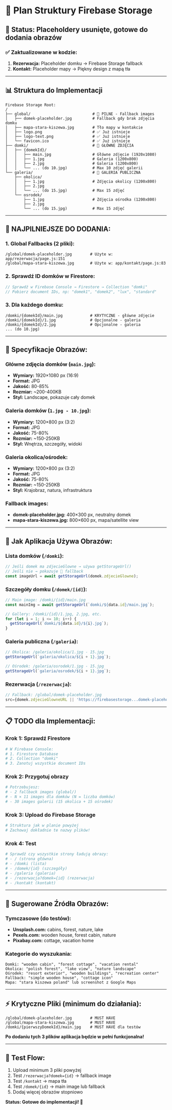 # 📁 Plan Struktury Firebase Storage

## 🎯 Status: Placeholdery usunięte, gotowe do dodania obrazów

### ✅ Zaktualizowane w kodzie:
1. **Rezerwacja:** Placeholder domku → Firebase Storage fallback
2. **Kontakt:** Placeholder mapy → Piękny design z mapą tła

---

## 📊 Struktura do Implementacji

```
Firebase Storage Root:
/
├── global/                           # 🔴 PILNE - Fallback images
│   ├── domek-placeholder.jpg         # Fallback gdy brak zdjęcia domku
│   ├── mapa-stara-kiszewa.jpg        # Tło mapy w kontakcie
│   ├── logo.png                      # ✅ Już istnieje
│   ├── logo-text.png                 # ✅ Już istnieje
│   └── favicon.ico                   # ✅ Już istnieje
├── domki/                            # 🔴 GŁÓWNE ZDJĘCIA
│   ├── {domekId}/
│   │   ├── main.jpg                  # Główne zdjęcie (1920x1080)
│   │   ├── 1.jpg                     # Galeria (1200x800)
│   │   ├── 2.jpg                     # Galeria (1200x800)
│   │   └── ... (do 10.jpg)           # Max 10 zdjęć galerii
└── galeria/                          # 🔴 GALERIA PUBLICZNA
    ├── okolica/
    │   ├── 1.jpg                     # Zdjęcia okolicy (1200x800)
    │   ├── 2.jpg
    │   └── ... (do 15.jpg)           # Max 15 zdjęć
    └── osrodek/
        ├── 1.jpg                     # Zdjęcia ośrodka (1200x800)
        ├── 2.jpg
        └── ... (do 15.jpg)           # Max 15 zdjęć
```

---

## 🚨 NAJPILNIEJSZE DO DODANIA:

### 1. **Global Fallbacks** (2 pliki):
```
/global/domek-placeholder.jpg        # Użyte w: app/rezerwacja/page.js:151
/global/mapa-stara-kiszewa.jpg       # Użyte w: app/kontakt/page.js:83
```

### 2. **Sprawdź ID domków w Firestore:**
```javascript
// Sprawdź w Firebase Console → Firestore → Collection "domki"
// Pobierz document IDs, np: "domek1", "domek2", "lux", "standard"
```

### 3. **Dla każdego domku:**
```
/domki/{domekId}/main.jpg            # KRYTYCZNE - główne zdjęcie
/domki/{domekId}/1.jpg               # Opcjonalne - galeria
/domki/{domekId}/2.jpg               # Opcjonalne - galeria
... (do 10.jpg)
```

---

## 📐 Specyfikacje Obrazów:

### **Główne zdjęcia domków** (`main.jpg`):
- **Wymiary:** 1920×1080 px (16:9)
- **Format:** JPG
- **Jakość:** 80-85%
- **Rozmiar:** ~200-400KB
- **Styl:** Landscape, pokazuje cały domek

### **Galeria domków** (`1.jpg - 10.jpg`):
- **Wymiary:** 1200×800 px (3:2)
- **Format:** JPG
- **Jakość:** 75-80%
- **Rozmiar:** ~150-250KB
- **Styl:** Wnętrza, szczegóły, widoki

### **Galeria okolica/ośrodek**:
- **Wymiary:** 1200×800 px (3:2)
- **Format:** JPG
- **Jakość:** 75-80%
- **Rozmiar:** ~150-250KB
- **Styl:** Krajobraz, natura, infrastruktura

### **Fallback images**:
- **domek-placeholder.jpg:** 400×300 px, neutralny domek
- **mapa-stara-kiszewa.jpg:** 800×600 px, mapa/satellite view

---

## 🔧 Jak Aplikacja Używa Obrazów:

### **Lista domków** (`/domki`):
```javascript
// Jeśli domek ma zdjecieGlowne → używa getStorageUrl()
// Jeśli nie → pokazuje 🏡 fallback
const imageUrl = await getStorageUrl(domek.zdjecieGlowne);
```

### **Szczegóły domku** (`/domek/[id]`):
```javascript
// Main image: /domki/{id}/main.jpg
const mainImg = await getStorageUrl(`domki/${data.id}/main.jpg`);

// Gallery: /domki/{id}/1.jpg, 2.jpg, etc.
for (let i = 1; i <= 10; i++) {
  getStorageUrl(`domki/${data.id}/${i}.jpg`);
}
```

### **Galeria publiczna** (`/galeria`):
```javascript
// Okolica: /galeria/okolica/1.jpg - 15.jpg
getStorageUrl(`galeria/okolica/${i + 1}.jpg`);

// Ośrodek: /galeria/osrodek/1.jpg - 15.jpg  
getStorageUrl(`galeria/osrodek/${i + 1}.jpg`);
```

### **Rezerwacja** (`/rezerwacja`):
```javascript
// Fallback: /global/domek-placeholder.jpg
src={domek.zdjecieGlowneURL || 'https://firebasestorage...domek-placeholder.jpg'}
```

---

## 📋 TODO dla Implementacji:

### Krok 1: Sprawdź Firestore
```bash
# W Firebase Console:
# 1. Firestore Database
# 2. Collection "domki"
# 3. Zanotuj wszystkie document IDs
```

### Krok 2: Przygotuj obrazy
```bash
# Potrzebujesz:
# - 2 fallback images (global/)
# - N × 11 images dla domków (N = liczba domków)
# - 30 images galerii (15 okolica + 15 ośrodek)
```

### Krok 3: Upload do Firebase Storage
```bash
# Struktura jak w planie powyżej
# Zachowaj dokładnie te nazwy plików!
```

### Krok 4: Test
```bash
# Sprawdź czy wszystkie strony ładują obrazy:
# - / (strona główna)
# - /domki (lista)
# - /domek/{id} (szczegóły)
# - /galeria (galeria)
# - /rezerwacja?domek={id} (rezerwacja)
# - /kontakt (kontakt)
```

---

## 🎨 Sugerowane Źródła Obrazów:

### Tymczasowe (do testów):
- **Unsplash.com:** cabins, forest, nature, lake
- **Pexels.com:** wooden house, forest cabin, nature
- **Pixabay.com:** cottage, vacation home

### Kategorie do wyszukania:
```
Domki: "wooden cabin", "forest cottage", "vacation rental"
Okolica: "polish forest", "lake view", "nature landscape" 
Ośrodek: "resort exterior", "wooden buildings", "recreation center"
Fallback: "simple wooden house", "cottage icon"
Mapa: "stara kiszewa poland" lub screenshot z Google Maps
```

---

## ⚡ Krytyczne Pliki (minimum do działania):

```
/global/domek-placeholder.jpg        # MUST HAVE
/global/mapa-stara-kiszewa.jpg       # MUST HAVE  
/domki/{pierwszyDomekId}/main.jpg    # MUST HAVE dla testów
```

**Po dodaniu tych 3 plików aplikacja będzie w pełni funkcjonalna!**

---

## 📱 Test Flow:

1. Upload minimum 3 pliki powyżej
2. Test `/rezerwacja?domek={id}` → fallback image
3. Test `/kontakt` → mapa tła
4. Test `/domek/{id}` → main image lub fallback
5. Dodaj więcej obrazów stopniowo

**Status: Gotowe do implementacji! 🚀** 
